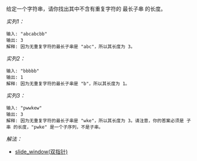 给定一个字符串，请你找出其中不含有重复字符的 最长子串 的长度。


*实列1：*
```
输入: "abcabcbb"
输出: 3 
解释: 因为无重复字符的最长子串是 "abc"，所以其长度为 3。
```

*实列2：*
```
输入: "bbbbb"
输出: 1
解释: 因为无重复字符的最长子串是 "b"，所以其长度为 1。
```

*实列3：*
```
输入: "pwwkew"
输出: 3
解释: 因为无重复字符的最长子串是 "wke"，所以其长度为 3。请注意，你的答案必须是 子串 的长度，"pwke" 是一个子序列，不是子串。
```

*解法：*
- [slide_window(双指针)](https://github.com/wangyue-1997/js-algorithm/blob/master/leetCode_algorithm/[003]longest_string_without_repeating_characters/slide_window)